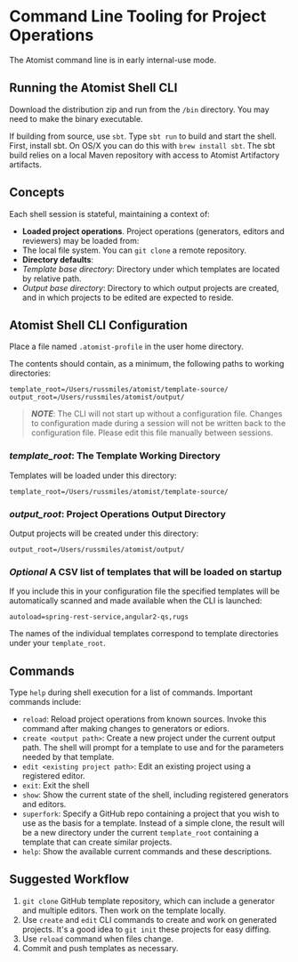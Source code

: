 # Command Line Tooling for Project Operations

The Atomist command line is in early internal-use mode.

## Running the Atomist Shell CLI

Download the distribution zip and run from the `/bin` directory. You may need to make the binary executable.

If building from source, use `sbt`. Type `sbt run` to build and start the shell. First, install sbt. On OS/X you can do this with `brew install sbt`. The sbt build relies on a local Maven repository with access to Atomist Artifactory artifacts.

## Concepts

Each shell session is stateful, maintaining a context of:

* **Loaded project operations**. Project operations (generators, editors and reviewers) may be loaded from:
 * The local file system. You can `git clone` a remote repository.
* **Directory defaults**: 
 * *Template base directory*: Directory under which templates are located by relative path.
 * *Output base directory*: Directory to which output projects are created, and in which projects to be edited are expected to reside.

## Atomist Shell CLI Configuration

Place a file named `.atomist-profile` in the user home directory.

The contents should contain, as a minimum, the following paths to working directories:

```
template_root=/Users/russmiles/atomist/template-source/
output_root=/Users/russmiles/atomist/output/
```

> ***NOTE***: The CLI will not start up without a configuration file. Changes to configuration made during a session will not be written back to the configuration file. Please edit this file manually between sessions.

### *template_root*: The Template Working Directory

Templates will be loaded under this directory:

```
template_root=/Users/russmiles/atomist/template-source/
```

### *output_root*: Project Operations Output Directory

Output projects will be created under this directory:

```
output_root=/Users/russmiles/atomist/output/
```

### *Optional* A CSV list of templates that will be loaded on startup

If you include this in your configuration file the specified templates will be automatically scanned and made available when the CLI is launched:

```
autoload=spring-rest-service,angular2-qs,rugs
```

The names of the individual templates correspond to template directories under your `template_root`.

## Commands

 Type `help` during shell execution for a list of commands. Important commands include:
 
 * `reload`: Reload project operations from known sources. Invoke this command after making changes to generators or ediors.
 * `create <output path>`: Create a new project under the current output path. The shell will prompt for a template to use and for the parameters needed by that template.
 * `edit <existing project path>`: Edit an existing project using a registered editor.
 * `exit`: Exit the shell
 * `show`: Show the current state of the shell, including registered generators and editors.
 * `superfork`: Specify a GitHub repo containing a project that you wish to use as the basis for a template. Instead of a simple clone, the result will be a new directory under the current `template_root` containing a template that can create similar projects.
 * `help`: Show the available current commands and these descriptions.
 
## Suggested Workflow
 1. `git clone` GitHub template repository, which can include a generator and multiple editors. Then work on the template locally.
 2. Use `create` and `edit` CLI commands to create and work on generated projects. It's a good idea to `git init` these projects for easy diffing.
 3. Use `reload` command when files change.
 4. Commit and push templates as necessary. 